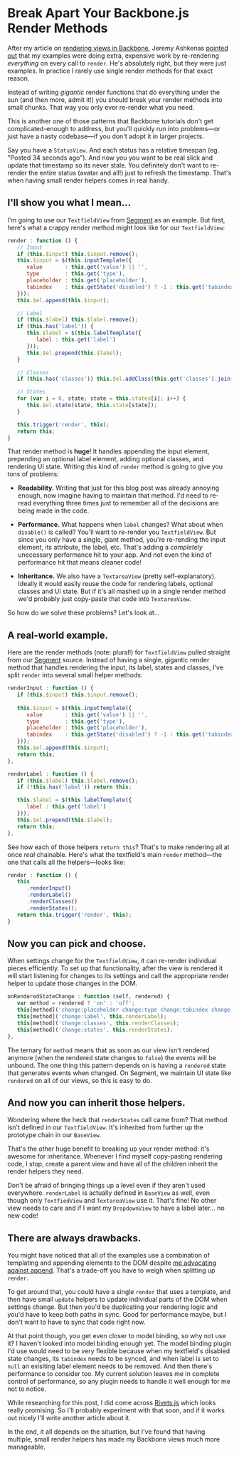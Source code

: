 
# Break Apart Your Backbone.js Render Methods

After my article on [rendering views in Backbone](/rendering-views-in-backbonejs-isnt-always-simple), Jeremy Ashkenas [pointed out](http://news.ycombinator.org/item?id=4325631) that my examples were doing extra, expensive work by re-rendering _everything_ on every call to `render`. He's absolutely right, but they were just examples. In practice I rarely use single render methods for that exact reason.

Instead of writing _gigantic_ render functions that do everything under the sun (and then more, admit it!) you should break your render methods into small chunks. That way you only ever re-render what you need.

This is another one of those patterns that Backbone tutorials don't get complicated-enough to address, but you'll quickly run into problems—or just have a nasty codebase—if you don't adopt it in larger projects.

Say you have a `StatusView`. And each status has a relative timespan (eg. "Posted 34 seconds ago"). And now you you want to be real slick and update that timestamp so its never stale. You definitely don't want to re-render the entire status (avatar and all!) just to refresh the timestamp. That's when having small render helpers comes in real handy.


## I'll show you what I mean...

I'm going to use our `TextfieldView` from [Segment](https://segment.io) as an example. But first, here's what a crappy render method might look like for our `TextfieldView`:

```js
render : function () {
   // Input
   if (this.$input) this.$input.remove();
   this.$input = $(this.inputTemplate({
      value       : this.get('value') || '',
      type        : this.get('type'),
      placeholder : this.get('placeholder'),
      tabindex    : this.getState('disabled') ? -1 : this.get('tabindex')
   }));
   this.$el.append(this.$input);

   // Label
   if (this.$label) this.$label.remove();
   if (this.has('label')) { 
      this.$label = $(this.labelTemplate({
         label : this.get('label')
      }));
      this.$el.prepend(this.$label);
   }

   // Classes
   if (this.has('classes')) this.$el.addClass(this.get('classes').join(' '));

   // States
   for (var i = 0, state; state = this.states[i]; i++) {
      this.$el.state(state, this.state[state]);
   }

   this.trigger('render', this);
   return this;
}
```

That render method is **huge**! It handles appending the input element, prepending an optional label element, adding optional classes, and rendering UI state. Writing this kind of `render` method is going to give you tons of problems:

* **Readability.** Writing that just for this blog post was already annoying enough, now imagine having to maintain that method. I'd need to re-read everything three times just to remember all of the decisions are being made in the code.

* **Performance.** What happens when `label` changes? What about when `disable()` is called? You'll want to re-render you `TextfieldView`. But since you only have a single, giant method, you're re-rending the input element, its attribute, the label, etc. That's adding a _completely_ unecessary performance hit to your app. And not even the kind of performance hit that means cleaner code!

* **Inheritance.** We also have a `TextareaView` (pretty self-explanatory). Ideally it would easily reuse the code for rendering labels, optional classes and UI state. But if it's all mashed up in a single render method we'd probably just copy-paste that code into `TextareaView`.

So how do we solve these problems? Let's look at...


## A real-world example.

Here are the render methods (note: plural!) for `TextfieldView` pulled straight from our [Segment](https://segment.io) source. Instead of having a single, gigantic render method that handles rendering the input, its label, states and classes, I've split `render` into several small helper methods:

```js
renderInput : function () {
   if (this.$input) this.$input.remove();
   
   this.$input = $(this.inputTemplate({
      value       : this.get('value') || '',
      type        : this.get('type'),
      placeholder : this.get('placeholder'),
      tabindex    : this.getState('disabled') ? -1 : this.get('tabindex')
   }));
   this.$el.append(this.$input);
   return this;
},

renderLabel : function () {
   if (this.$label) this.$label.remove();
   if (!this.has('label')) return this;

   this.$label = $(this.labelTemplate({
      label : this.get('label')
   }));
   this.$el.prepend(this.$label);
   return this;
},
```

See how each of those helpers `return this`? That's to make rendering all at once _real_ chainable. Here's what the textfield's main `render` method—the one that calls all the helpers—looks like:

```js
render : function () {
   this
      .renderInput()
      .renderLabel()
      .renderClasses()
      .renderStates();
   return this.trigger('render', this);
}
```


## Now you can pick and choose.

When settings change for the `TextfieldView`, it can re-render individual pieces efficiently. To set up that functionality, after the view is rendered it will start listening for changes to its settings and call the appropriate render helper to update those changes in the DOM.

```js
onRenderedStateChange : function (self, rendered) {
   var method = rendered ? 'on' : 'off';
   this[method]('change:placeholder change:type change:tabindex change:state:disabled', this.renderInput);
   this[method]('change:label', this.renderLabel);
   this[method]('change:classes', this.renderClasses);
   this[method]('change:states', this.renderStates);
},
```

The ternary for `method` means that as soon as our view isn't rendered anymore (when the rendered state changes to `false`) the events will be unbound. The one thing this pattern depends on is having a `rendered` state that generates events when changed. On Segment, we maintain UI state like `rendered` on all of our views, so this is easy to do.


## And now you can inherit those helpers.

Wondering where the heck that `renderStates` call came from? That method isn't defined in our `TextfieldView`. It's inherited from further up the prototype chain in our `BaseView`.

That's the other huge benefit to breaking up your render method: it's awesome for inheritance. Whenever I find myself copy-pasting rendering code, I stop, create a parent view and have all of the children inherit the render helpers they need.

Don't be afraid of bringing things up a level even if they aren't used everywhere. `renderLabel` is actually defined in `BaseView` as well, even though only `TextfiedView` and `TextareaView` use it. That's fine! No other view needs to care and if I want my `DropdownView` to have a label later... no new code!


## There are always drawbacks.

You might have noticed that all of the examples use a combination of templating and appending elements to the DOM despite [me advocating against append](/rendering-views-in-backbonejs-isnt-always-simple). That's a trade-off you have to weigh when splitting up `render`.

To get around that, you could have a single `render` that uses a template, and then have small `update` helpers to update individual parts of the DOM when settings change. But then you'd be duplicating your rendering logic and you'd have to keep both paths in sync. Good for performance maybe, but I don't want to have to sync that code right now.

At that point though, you get even closer to model binding, so why not use it? I haven't looked into model binding enough yet. The model binding plugin I'd use would need to be very flexible because when my textfield's disabled state changes, its `tabindex` needs to be synced, and when label is set to `null` an exisiting label element needs to be removed. And then there's performance to consider too. My current solution leaves me in complete control of performance, so any plugin needs to handle it well enough for me not to notice.

While researching for this post, I did come across [Rivets.js](http://rivetsjs.com/) which looks really promising. So I'll probably experiment with that soon, and if it works out nicely I'll write another article about it.

In the end, it all depends on the situation, but I've found that having multiple, small render helpers has made my Backbone views much more manageable.